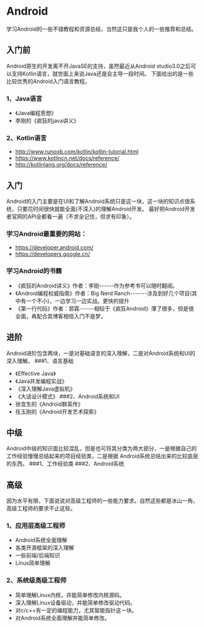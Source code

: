 # Android
学习Android的一些不错教程和资源总结，当然这只是我个人的一些推荐和总结。

## 入门前
Android原生的开发离不开JavaSE的支持，虽然最近从Android studio3.0之后可以支持Kotlin语言，就世面上来说Java还是会主导一段时间。
下面给出的是一些比较优秀的Android入门语言教程。
### 1、Java语言
* 《Java编程思想》
* 李刚的《疯狂的java讲义》
### 2、Kotlin语言
* http://www.runoob.com/kotlin/kotlin-tutorial.html
* https://www.kotlincn.net/docs/reference/
* http://kotlinlang.org/docs/reference/


## 入门
Android的入门主要是在UI和了解Android系统只是这一块，这一块的知识点很系统，只要花时间很快就能全面(不深入)的理解Android开发。
最好把Android开发者官网的API全都看一遍（不求全记住，但求有印象）。

### 学习Android最重要的网站：
* https://developer.android.com/
* https://developers.google.cn/
### 学习Android的书籍
* 《疯狂的Android讲义》作者：李刚------作为参考书可以随时翻阅。
* 《Android编程权威指南》作者：Big  Nerd Ranch-------涉及到好几个项目(其中有一个不小)，一边学习一边实战。更快的提升
* 《第一行代码》作者：郭霖------相较于《疯狂Android》薄了很多，但是很全面，再配合其博客相信入门不是梦。
## 进阶
Android进阶包含两块，一是对基础语言的深入理解，二是对Android系统和UI的深入理解。
###1、语言基础
* 《Effective Java》
* 《Java并发编程实战》
* 《深入理解Java虚拟机》
* 《大话设计模式》
###2、Android系统和UI
* 徐宜生的《Android群英传》
* 任玉刚的《Android开发艺术探索》
## 中级
Android中级的知识面比较混乱，但是也可将其分类为两大部分，一是根据自己的工作经验慢慢总结起来的项目经验类，二是根据
Android系统总结出来的比较底层的东西。
###1、工作经验类
###2、Android系统
## 高级
因为水平有限，下面说说对高级工程师的一些能力要求。自然这些都是冰山一角，高级工程师的要求不止这些。
### 1、应用层高级工程师
* Android系统全面理解
* 各类开源框架的深入理解
* 一些前端/后端知识
* Linux简单理解
### 2、系统级高级工程师
* 简单理解Linux内核，并能简单修改内核源码。
* 深入理解Linux设备驱动，并能简单修改驱动代码。
* 对c/c++有一定的编程能力，尤其智能指针这一块。
* 对Android系统全面理解并能简单修改。
